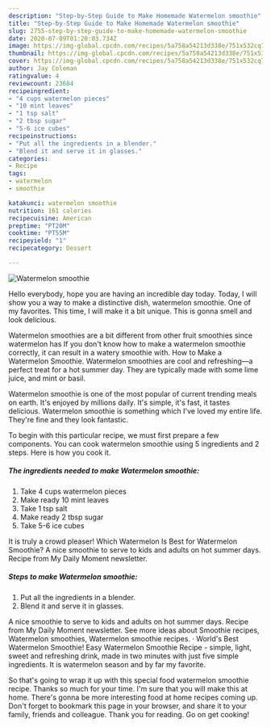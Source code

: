 ```yaml
---
description: "Step-by-Step Guide to Make Homemade Watermelon smoothie"
title: "Step-by-Step Guide to Make Homemade Watermelon smoothie"
slug: 2755-step-by-step-guide-to-make-homemade-watermelon-smoothie
date: 2020-07-09T01:20:03.734Z
image: https://img-global.cpcdn.com/recipes/5a758a54213d338e/751x532cq70/watermelon-smoothie-recipe-main-photo.jpg
thumbnail: https://img-global.cpcdn.com/recipes/5a758a54213d338e/751x532cq70/watermelon-smoothie-recipe-main-photo.jpg
cover: https://img-global.cpcdn.com/recipes/5a758a54213d338e/751x532cq70/watermelon-smoothie-recipe-main-photo.jpg
author: Jay Coleman
ratingvalue: 4
reviewcount: 23684
recipeingredient:
- "4 cups watermelon pieces"
- "10 mint leaves"
- "1 tsp salt"
- "2 tbsp sugar"
- "5-6 ice cubes"
recipeinstructions:
- "Put all the ingredients in a blender."
- "Blend it and serve it in glasses."
categories:
- Recipe
tags:
- watermelon
- smoothie

katakunci: watermelon smoothie 
nutrition: 161 calories
recipecuisine: American
preptime: "PT20M"
cooktime: "PT55M"
recipeyield: "1"
recipecategory: Dessert

---
```



![Watermelon smoothie](https://img-global.cpcdn.com/recipes/5a758a54213d338e/751x532cq70/watermelon-smoothie-recipe-main-photo.jpg)

Hello everybody, hope you are having an incredible day today. Today, I will show you a way to make a distinctive dish, watermelon smoothie. One of my favorites. This time, I will make it a bit unique. This is gonna smell and look delicious.

Watermelon smoothies are a bit different from other fruit smoothies since watermelon has If you don&#39;t know how to make a watermelon smoothie correctly, it can result in a watery smoothie with. How to Make a Watermelon Smoothie. Watermelon smoothies are cool and refreshing—a perfect treat for a hot summer day. They are typically made with some lime juice, and mint or basil.

Watermelon smoothie is one of the most popular of current trending meals on earth. It's enjoyed by millions daily. It's simple, it's fast, it tastes delicious. Watermelon smoothie is something which I've loved my entire life. They're fine and they look fantastic.


To begin with this particular recipe, we must first prepare a few components. You can cook watermelon smoothie using 5 ingredients and 2 steps. Here is how you cook it.

<!--inarticleads1-->

##### The ingredients needed to make Watermelon smoothie:

1. Take 4 cups watermelon pieces
1. Make ready 10 mint leaves
1. Take 1 tsp salt
1. Make ready 2 tbsp sugar
1. Take 5-6 ice cubes


It is truly a crowd pleaser! Which Watermelon Is Best for Watermelon Smoothie? A nice smoothie to serve to kids and adults on hot summer days. Recipe from My Daily Moment newsletter. 

<!--inarticleads2-->

##### Steps to make Watermelon smoothie:

1. Put all the ingredients in a blender.
1. Blend it and serve it in glasses.


A nice smoothie to serve to kids and adults on hot summer days. Recipe from My Daily Moment newsletter. See more ideas about Smoothie recipes, Watermelon smoothies, Watermelon smoothie recipes. · World&#39;s Best Watermelon Smoothie! Easy Watermelon Smoothie Recipe - simple, light, sweet and refreshing drink, made in two minutes with just five simple ingredients. It is watermelon season and by far my favorite. 

So that's going to wrap it up with this special food watermelon smoothie recipe. Thanks so much for your time. I'm sure that you will make this at home. There's gonna be more interesting food at home recipes coming up. Don't forget to bookmark this page in your browser, and share it to your family, friends and colleague. Thank you for reading. Go on get cooking!
